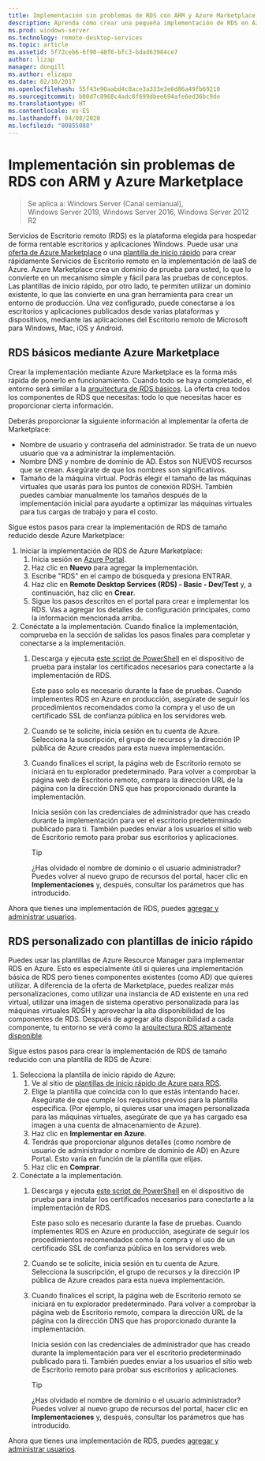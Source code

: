 ```yaml
---
title: Implementación sin problemas de RDS con ARM y Azure Marketplace
description: Aprenda cómo crear una pequeña implementación de RDS en Azure mediante plantillas de ARM y Azure Marketplace.
ms.prod: windows-server
ms.technology: remote-desktop-services
ms.topic: article
ms.assetid: 5f72ceb6-6f90-48f6-bfc3-bdad63984ce7
author: lizap
manager: dongill
ms.author: elizapo
ms.date: 02/10/2017
ms.openlocfilehash: 55f43e90aabd4c8ace3a333e3e6d86a49fb69210
ms.sourcegitcommit: b00d7c8968c4adc8f699dbee694afe6ed36bc9de
ms.translationtype: HT
ms.contentlocale: es-ES
ms.lasthandoff: 04/08/2020
ms.locfileid: "80855088"
---
```

# <a name="seamlessly-deploy-rds-with-arm-and-azure-marketplace"></a>Implementación sin problemas de RDS con ARM y Azure Marketplace

>Se aplica a: Windows Server (Canal semianual), Windows Server 2019, Windows Server 2016, Windows Server 2012 R2

Servicios de Escritorio remoto (RDS) es la plataforma elegida para hospedar de forma rentable escritorios y aplicaciones Windows. Puede usar una [oferta de Azure Marketplace](#basic-rds-through-the-azure-marketplace) o una [plantilla de inicio rápido](#customized-rds-using-quickstart-templates) para crear rápidamente Servicios de Escritorio remoto en la implementación de IaaS de Azure. Azure Marketplace crea un dominio de prueba para usted, lo que lo convierte en un mecanismo simple y fácil para las pruebas de conceptos. Las plantillas de inicio rápido, por otro lado, te permiten utilizar un dominio existente, lo que las convierte en una gran herramienta para crear un entorno de producción. Una vez configurado, puede conectarse a los escritorios y aplicaciones publicados desde varias plataformas y dispositivos, mediante las aplicaciones del Escritorio remoto de Microsoft para Windows, Mac, iOS y Android.

## <a name="basic-rds-through-the-azure-marketplace"></a>RDS básicos mediante Azure Marketplace

Crear la implementación mediante Azure Marketplace es la forma más rápida de ponerlo en funcionamiento. Cuando todo se haya completado, el entorno será similar a la [arquitectura de RDS básicos](desktop-hosting-logical-architecture.md#basic-deployment). La oferta crea todos los componentes de RDS que necesitas: todo lo que necesitas hacer es proporcionar cierta información. 

Deberás proporcionar la siguiente información al implementar la oferta de Marketplace:
- Nombre de usuario y contraseña del administrador. Se trata de un nuevo usuario que va a administrar la implementación.
- Nombre DNS y nombre de dominio de AD. Estos son NUEVOS recursos que se crean. Asegúrate de que los nombres son significativos.
- Tamaño de la máquina virtual. Podrás elegir el tamaño de las máquinas virtuales que usarás para los puntos de conexión RDSH. También puedes cambiar manualmente los tamaños después de la implementación inicial para ayudarte a optimizar las máquinas virtuales para tus cargas de trabajo y para el costo.

Sigue estos pasos para crear la implementación de RDS de tamaño reducido desde Azure Marketplace: 

1. Iniciar la implementación de RDS de Azure Marketplace:
   1. Inicia sesión en [Azure Portal](https://portal.azure.com).
   2. Haz clic en **Nuevo** para agregar la implementación.
   3. Escribe "RDS" en el campo de búsqueda y presiona ENTRAR.
   4. Haz clic en **Remote Desktop Services (RDS) - Basic - Dev/Test** y, a continuación, haz clic en **Crear**.
   5. Sigue los pasos descritos en el portal para crear e implementar los RDS. Vas a agregar los detalles de configuración principales, como la información mencionada arriba. 
2. Conéctate a la implementación. Cuando finalice la implementación, comprueba en la sección de salidas los pasos finales para completar y conectarse a la implementación.
   1. Descarga y ejecuta [este script de PowerShell](https://gallery.technet.microsoft.com/Azure-Resource-Manager-4ea7e328) en el dispositivo de prueba para instalar los certificados necesarios para conectarte a la implementación de RDS. 
   
      Este paso solo es necesario durante la fase de pruebas. Cuando implementes RDS en Azure en producción, asegúrate de seguir los procedimientos recomendados como la compra y el uso de un certificado SSL de confianza pública en los servidores web.

   2. Cuando se te solicite, inicia sesión en tu cuenta de Azure. Selecciona la suscripción, el grupo de recursos y la dirección IP pública de Azure creados para esta nueva implementación.
   3. Cuando finalices el script, la página web de Escritorio remoto se iniciará en tu explorador predeterminado. Para volver a comprobar la página web de Escritorio remoto, compara la dirección URL de la página con la dirección DNS que has proporcionado durante la implementación. 
   
      Inicia sesión con las credenciales de administrador que has creado durante la implementación para ver el escritorio predeterminado publicado para ti. También puedes enviar a los usuarios el sitio web de Escritorio remoto para probar sus escritorios y aplicaciones.

      > [!TIP]
      > ¿Has olvidado el nombre de dominio o el usuario administrador? Puedes volver al nuevo grupo de recursos del portal, hacer clic en **Implementaciones** y, después, consultar los parámetros que has introducido.

Ahora que tienes una implementación de RDS, puedes [agregar y administrar usuarios](rds-user-management.md).

## <a name="customized-rds-using-quickstart-templates"></a>RDS personalizado con plantillas de inicio rápido

Puedes usar las plantillas de Azure Resource Manager para implementar RDS en Azure. Esto es especialmente útil si quieres una implementación básica de RDS pero tienes componentes existentes (como AD) que quieres utilizar. A diferencia de la oferta de Marketplace, puedes realizar más personalizaciones, como utilizar una instancia de AD existente en una red virtual, utilizar una imagen de sistema operativo personalizada para las máquinas virtuales RDSH y aprovechar la alta disponibilidad de los componentes de RDS. Después de agregar alta disponibilidad a cada componente, tu entorno se verá como la [arquitectura RDS altamente disponible](desktop-hosting-logical-architecture.md#highly-available-deployment).

Sigue estos pasos para crear la implementación de RDS de tamaño reducido con una plantilla de RDS de Azure: 

1. Selecciona la plantilla de inicio rápido de Azure:
   1. Ve al sitio de [plantillas de inicio rápido de Azure para RDS](https://aka.ms/rdautomation).
   2. Elige la plantilla que coincida con lo que estás intentando hacer. Asegúrate de que cumple los requisitos previos para la plantilla específica. (Por ejemplo, si quieres usar una imagen personalizada para las máquinas virtuales, asegúrate de que ya has cargado esa imagen a una cuenta de almacenamiento de Azure).
   3. Haz clic en **Implementar en Azure**.
   4. Tendrás que proporcionar algunos detalles (como nombre de usuario de administrador o nombre de dominio de AD) en Azure Portal. Esto varía en función de la plantilla que elijas.
   5. Haz clic en **Comprar**.
2. Conéctate a la implementación. 
   1. Descarga y ejecuta [este script de PowerShell](https://gallery.technet.microsoft.com/Azure-Resource-Manager-4ea7e328) en el dispositivo de prueba para instalar los certificados necesarios para conectarte a la implementación de RDS. 
   
      Este paso solo es necesario durante la fase de pruebas. Cuando implementes RDS en Azure en producción, asegúrate de seguir los procedimientos recomendados como la compra y el uso de un certificado SSL de confianza pública en los servidores web.

   2. Cuando se te solicite, inicia sesión en tu cuenta de Azure. Selecciona la suscripción, el grupo de recursos y la dirección IP pública de Azure creados para esta nueva implementación.
   3. Cuando finalices el script, la página web de Escritorio remoto se iniciará en tu explorador predeterminado. Para volver a comprobar la página web de Escritorio remoto, compara la dirección URL de la página con la dirección DNS que has proporcionado durante la implementación. 
   
      Inicia sesión con las credenciales de administrador que has creado durante la implementación para ver el escritorio predeterminado publicado para ti. También puedes enviar a los usuarios el sitio web de Escritorio remoto para probar sus escritorios y aplicaciones.

      > [!TIP]
      > ¿Has olvidado el nombre de dominio o el usuario administrador? Puedes volver al nuevo grupo de recursos del portal, hacer clic en **Implementaciones** y, después, consultar los parámetros que has introducido.

Ahora que tienes una implementación de RDS, puedes [agregar y administrar usuarios](rds-user-management.md).
